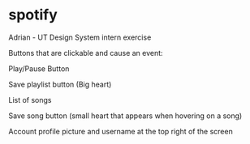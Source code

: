 # spotify
Adrian - UT Design System intern exercise

Buttons that are clickable and cause an event:

Play/Pause Button

Save playlist button (Big heart)

List of songs

Save song button (small heart that appears when hovering on a song)

Account profile picture and username at the top right of the screen





